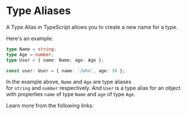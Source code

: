 # Type Aliases

A Type Alias in TypeScript allows you to create a new name for a type.

Here's an example:

```typescript
type Name = string;
type Age = number;
type User = { name: Name; age: Age };

const user: User = { name: 'John', age: 30 };
```

In the example above, `Name` and `Age` are type aliases for `string` and `number` respectively. And `User` is a type alias for an object with properties `name` of type `Name` and `age` of type `Age`.

Learn more from the following links: